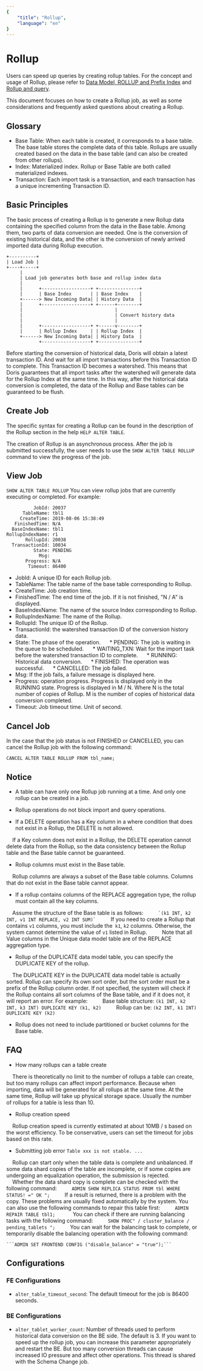 ```yaml
---
{
    "title": "Rollup",
    "language": "en"
}
---
```


<!-- 
Licensed to the Apache Software Foundation (ASF) under one
or more contributor license agreements.  See the NOTICE file
distributed with this work for additional information
regarding copyright ownership.  The ASF licenses this file
to you under the Apache License, Version 2.0 (the
"License"); you may not use this file except in compliance
with the License.  You may obtain a copy of the License at

  http://www.apache.org/licenses/LICENSE-2.0

Unless required by applicable law or agreed to in writing,
software distributed under the License is distributed on an
"AS IS" BASIS, WITHOUT WARRANTIES OR CONDITIONS OF ANY
KIND, either express or implied.  See the License for the
specific language governing permissions and limitations
under the License.
-->

# Rollup

Users can speed up queries by creating rollup tables. For the concept and usage of Rollup, please refer to [Data
 Model, ROLLUP and Prefix Index](../../getting-started/data-model-rollup_EN.md) and 
 [Rollup and query](../../getting-started/hit-the-rollup_EN.md).

This document focuses on how to create a Rollup job, as well as some considerations and frequently asked questions about creating a Rollup.

## Glossary

* Base Table: When each table is created, it corresponds to a base table. The base table stores the complete data of this table. Rollups are usually created based on the data in the base table (and can also be created from other rollups).
* Index: Materialized index. Rollup or Base Table are both called materialized indexes.
* Transaction: Each import task is a transaction, and each transaction has a unique incrementing Transaction ID.

## Basic Principles

The basic process of creating a Rollup is to generate a new Rollup data containing the specified column from the data in the Base table. Among them, two parts of data conversion are needed. One is the conversion of existing historical data, and the other is the conversion of newly arrived imported data during Rollup execution.

```
+----------+
| Load Job |
+----+-----+
     |
     | Load job generates both base and rollup index data
     |
     |      +------------------+ +---------------+
     |      | Base Index       | | Base Index    |
     +------> New Incoming Data| | History Data  |
     |      +------------------+ +------+--------+
     |                                  |
     |                                  | Convert history data
     |                                  |
     |      +------------------+ +------v--------+
     |      | Rollup Index     | | Rollup Index  |
     +------> New Incoming Data| | History Data  |
            +------------------+ +---------------+
```

Before starting the conversion of historical data, Doris will obtain a latest transaction ID. And wait for all import transactions before this Transaction ID to complete. This Transaction ID becomes a watershed. This means that Doris guarantees that all import tasks after the watershed will generate data for the Rollup Index at the same time. In this way, after the historical data conversion is completed, the data of the Rollup and Base tables can be guaranteed to be flush.

## Create Job

The specific syntax for creating a Rollup can be found in the description of the Rollup section in the help `HELP ALTER TABLE`.

The creation of Rollup is an asynchronous process. After the job is submitted successfully, the user needs to use the `SHOW ALTER TABLE ROLLUP` command to view the progress of the job.

## View Job

`SHOW ALTER TABLE ROLLUP` You can view rollup jobs that are currently executing or completed. For example:

```
          JobId: 20037
      TableName: tbl1
     CreateTime: 2019-08-06 15:38:49
   FinishedTime: N/A
  BaseIndexName: tbl1
RollupIndexName: r1
       RollupId: 20038
  TransactionId: 10034
          State: PENDING
            Msg:
       Progress: N/A
        Timeout: 86400
```

* JobId: A unique ID for each Rollup job.
* TableName: The table name of the base table corresponding to Rollup.
* CreateTime: Job creation time.
* FinishedTime: The end time of the job. If it is not finished, "N / A" is displayed.
* BaseIndexName: The name of the source Index corresponding to Rollup.
* RollupIndexName: The name of the Rollup.
* RollupId: The unique ID of the Rollup.
* TransactionId: the watershed transaction ID of the conversion history data.
* State: The phase of the operation.
     * PENDING: The job is waiting in the queue to be scheduled.
     * WAITING_TXN: Wait for the import task before the watershed transaction ID to complete.
     * RUNNING: Historical data conversion.
     * FINISHED: The operation was successful.
     * CANCELLED: The job failed.
* Msg: If the job fails, a failure message is displayed here.
* Progress: operation progress. Progress is displayed only in the RUNNING state. Progress is displayed in M / N. Where N is the total number of copies of Rollup. M is the number of copies of historical data conversion completed.
* Timeout: Job timeout time. Unit of second.

## Cancel Job

In the case that the job status is not FINISHED or CANCELLED, you can cancel the Rollup job with the following command:

`CANCEL ALTER TABLE ROLLUP FROM tbl_name;`

## Notice

* A table can have only one Rollup job running at a time. And only one rollup can be created in a job.

* Rollup operations do not block import and query operations.

* If a DELETE operation has a Key column in a where condition that does not exist in a Rollup, the DELETE is not allowed.

    If a Key column does not exist in a Rollup, the DELETE operation cannot delete data from the Rollup, so the data consistency between the Rollup table and the Base table cannot be guaranteed.

* Rollup columns must exist in the Base table.

    Rollup columns are always a subset of the Base table columns. Columns that do not exist in the Base table cannot appear.

* If a rollup contains columns of the REPLACE aggregation type, the rollup must contain all the key columns.

    Assume the structure of the Base table is as follows:
    
    `` `(k1 INT, k2 INT, v1 INT REPLACE, v2 INT SUM)` ``
    
    If you need to create a Rollup that contains `v1` columns, you must include the` k1`, `k2` columns. Otherwise, the system cannot determine the value of `v1` listed in Rollup.
    
    Note that all Value columns in the Unique data model table are of the REPLACE aggregation type.
    
* Rollup of the DUPLICATE data model table, you can specify the DUPLICATE KEY of the rollup.

    The DUPLICATE KEY in the DUPLICATE data model table is actually sorted. Rollup can specify its own sort order, but the sort order must be a prefix of the Rollup column order. If not specified, the system will check if the Rollup contains all sort columns of the Base table, and if it does not, it will report an error. For example:
    
    Base table structure: `(k1 INT, k2 INT, k3 INT) DUPLICATE KEY (k1, k2)`
    
    Rollup can be: `(k2 INT, k1 INT) DUPLICATE KEY (k2)`

* Rollup does not need to include partitioned or bucket columns for the Base table.

## FAQ

* How many rollups can a table create

    There is theoretically no limit to the number of rollups a table can create, but too many rollups can affect import performance. Because when importing, data will be generated for all rollups at the same time. At the same time, Rollup will take up physical storage space. Usually the number of rollups for a table is less than 10.
    
* Rollup creation speed

    Rollup creation speed is currently estimated at about 10MB / s based on the worst efficiency. To be conservative, users can set the timeout for jobs based on this rate.

* Submitting job error `Table xxx is not stable. ...`

    Rollup can start only when the table data is complete and unbalanced. If some data shard copies of the table are incomplete, or if some copies are undergoing an equalization operation, the submission is rejected.
    
    Whether the data shard copy is complete can be checked with the following command:
    
    ```ADMIN SHOW REPLICA STATUS FROM tbl WHERE STATUS! =" OK ";```
    
    If a result is returned, there is a problem with the copy. These problems are usually fixed automatically by the system. You can also use the following commands to repair this table first:
    
    ```ADMIN REPAIR TABLE tbl1; ```
    
    You can check if there are running balancing tasks with the following command:
    
    ```SHOW PROC" / cluster_balance / pending_tablets ";```
    
    You can wait for the balancing task to complete, or temporarily disable the balancing operation with the following command:
    
    ```ADMIN SET FRONTEND CONFIG ("disable_balance" = "true");```
    
## Configurations

### FE Configurations

* `alter_table_timeout_second`: The default timeout for the job is 86400 seconds.

### BE Configurations

* `alter_tablet_worker_count`: Number of threads used to perform historical data conversion on the BE side. The default is 3. If you want to speed up the rollup job, you can increase this parameter appropriately and restart the BE. But too many conversion threads can cause increased IO pressure and affect other operations. This thread is shared with the Schema Change job.
